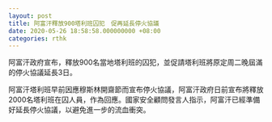 ```yaml
---
layout: post
title: 阿富汗釋放900塔利班囚犯　促再延長停火協議
date: 2020-05-26 18:58:58.000000000 +08:00
categories: rthk
---
```


阿富汗政府宣布，釋放900名當地塔利班的囚犯，並促請塔利班將原定周二晚屆滿的停火協議延長3日。

阿富汗塔利班早前因應穆斯林開齋節而宣布停火協議，阿富汗政府日前宣布將釋放2000名塔利班在囚人員，作為回應。國家安全顧問發言人指示，阿富汗已經準備好延長停火協議，以避免進一步的流血衝突。
